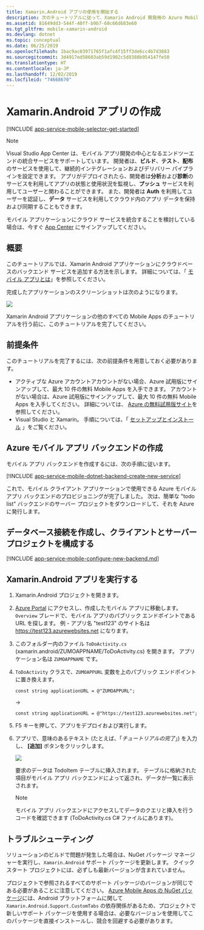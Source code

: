 ```yaml
---
title: Xamarin.Android アプリの使用を開始する
description: 次のチュートリアルに従って、Xamarin Android 開発用の Azure Mobile Apps の使用を開始します。
ms.assetid: 81649dd3-544f-40ff-b9b7-60c66d683e60
ms.tgt_pltfrm: mobile-xamarin-android
ms.devlang: dotnet
ms.topic: conceptual
ms.date: 06/25/2019
ms.openlocfilehash: 1bac9ac03971765f1afc4f15ff3de6cc4b7d3883
ms.sourcegitcommit: 3d4917ed58603ab59d1902c5d8388b954147fe50
ms.translationtype: HT
ms.contentlocale: ja-JP
ms.lasthandoff: 12/02/2019
ms.locfileid: "74668670"
---
```

# <a name="create-a-xamarinandroid-app"></a>Xamarin.Android アプリの作成
[!INCLUDE [app-service-mobile-selector-get-started](../../includes/app-service-mobile-selector-get-started.md)]

> [!NOTE]
> Visual Studio App Center は、モバイル アプリ開発の中心となるエンドツーエンドの統合サービスをサポートしています。 開発者は、**ビルド**、**テスト**、**配布**のサービスを使用して、継続的インテグレーションおよびデリバリー パイプラインを設定できます。 アプリがデプロイされたら、開発者は**分析**および**診断**のサービスを利用してアプリの状態と使用状況を監視し、**プッシュ** サービスを利用してユーザーと関わることができます。 また、開発者は **Auth** を利用してユーザーを認証し、**データ** サービスを利用してクラウド内のアプリ データを保持および同期することもできます。
>
> モバイル アプリケーションにクラウド サービスを統合することを検討している場合は、今すぐ [App Center](https://appcenter.ms/?utm_source=zumo&utm_medium=Azure&utm_campaign=zumo%20doc) にサインアップしてください。

## <a name="overview"></a>概要
このチュートリアルでは、Xamarin Android アプリケーションにクラウドベースのバックエンド サービスを追加する方法を示します。 詳細については、「 [モバイル アプリとは](app-service-mobile-value-prop.md)」を参照してください。

完成したアプリケーションのスクリーンショットは次のようになります。

![][0]

Xamarin Android アプリケーションの他のすべての Mobile Apps のチュートリアルを行う前に、このチュートリアルを完了してください。

## <a name="prerequisites"></a>前提条件
このチュートリアルを完了するには、次の前提条件を用意しておく必要があります。

* アクティブな Azure アカウントアカウントがない場合、Azure 試用版にサインアップして、最大 10 件の無料 Mobile Apps を入手できます。 アカウントがない場合は、Azure 試用版にサインアップして、最大 10 件の無料 Mobile Apps を入手してください。 詳細については、 [Azure の無料試用版サイト](https://azure.microsoft.com/pricing/free-trial/)を参照してください。
* Visual Studio と Xamarin。 手順については、「 [セットアップとインストール](/visualstudio/cross-platform/setup-and-install) 」をご覧ください。

## <a name="create-an-azure-mobile-app-backend"></a>Azure モバイル アプリ バックエンドの作成
モバイル アプリ バックエンドを作成するには、次の手順に従います。

[!INCLUDE [app-service-mobile-dotnet-backend-create-new-service](../../includes/app-service-mobile-dotnet-backend-create-new-service.md)]

これで、モバイル クライアント アプリケーションで使用できる Azure モバイル アプリ バックエンドのプロビジョニングが完了しました。 次は、簡単な "todo list" バックエンドのサーバー プロジェクトをダウンロードして、それを Azure に発行します。

## <a name="create-a-database-connection-and-configure-the-client-and-server-project"></a>データベース接続を作成し、クライアントとサーバー プロジェクトを構成する
[!INCLUDE [app-service-mobile-configure-new-backend.md](../../includes/app-service-mobile-configure-new-backend.md)]

## <a name="run-the-xamarinandroid-app"></a>Xamarin.Android アプリを実行する
1. Xamarin.Android プロジェクトを開きます。

2. [Azure Portal](https://portal.azure.com/) にアクセスし、作成したモバイル アプリに移動します。 `Overview` ブレードで、モバイル アプリのパブリック エンドポイントである URL を探します。 例 - アプリ名 "test123" のサイト名は https://test123.azurewebsites.net になります。

3. このフォルダー内のファイル `ToDoActivity.cs` (xamarin.android/ZUMOAPPNAME/ToDoActivity.cs) を開きます。 アプリケーション名は `ZUMOAPPNAME` です。

4. `ToDoActivity` クラスで、`ZUMOAPPURL` 変数を上のパブリック エンドポイントに置き換えます。

    `const string applicationURL = @"ZUMOAPPURL";`

    →
    
    `const string applicationURL = @"https://test123.azurewebsites.net";`
    
5. F5 キーを押して、アプリをデプロイおよび実行します。

6. アプリで、意味のあるテキスト (たとえば、「*チュートリアルの完了*」) を入力し、 **[追加]** ボタンをクリックします。

    ![][10]

    要求のデータは TodoItem テーブルに挿入されます。 テーブルに格納された項目がモバイル アプリ バックエンドによって返され、データが一覧に表示されます。

   > [!NOTE]
   > モバイル アプリ バックエンドにアクセスしてデータのクエリと挿入を行うコードを確認できます (ToDoActivity.cs C# ファイルにあります)。
   
## <a name="troubleshooting"></a>トラブルシューティング
ソリューションのビルドで問題が発生した場合は、NuGet パッケージ マネージャーを実行し、`Xamarin.Android` サポート パッケージを更新します。 クイック スタート プロジェクトには、必ずしも最新バージョンが含まれていません。

プロジェクトで参照されるすべてのサポート パッケージのバージョンが同じである必要があることに注意してください。 [Azure Mobile Apps の NuGet パッケージ](https://www.nuget.org/packages/Microsoft.Azure.Mobile.Client/)には、Android プラットフォームに関して `Xamarin.Android.Support.CustomTabs` の依存関係があるため、プロジェクトで新しいサポート パッケージを使用する場合は、必要なバージョンを使用してこのパッケージを直接インストールし、競合を回避する必要があります。

<!-- Images. -->
[0]: ./media/app-service-mobile-xamarin-android-get-started/mobile-quickstart-completed-android.png
[10]: ./media/app-service-mobile-xamarin-android-get-started/mobile-quickstart-startup-android.png
<!-- URLs. -->
[Visual Studio]: https://go.microsoft.com/fwLink/p/?LinkID=534203
